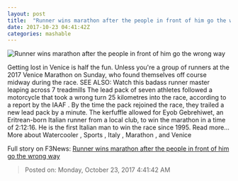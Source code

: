```yaml
---
layout: post
title:  "Runner wins marathon after the people in front of him go the wrong way"
date: 2017-10-23 04:41:42Z
categories: mashable
---
```


![Runner wins marathon after the people in front of him go the wrong way](https://i.amz.mshcdn.com/rXhiFWimstD3eEO_5W5jiDtORwA=/1200x630/2017%2F10%2F23%2Fd5%2Ff2f3c7dc341446c2a7f73d6808de0071.dbee4.jpg)

Getting lost in Venice is half the fun. Unless you're a group of runners at the 2017 Venice Marathon on Sunday, who found themselves off course midway during the race. SEE ALSO: Watch this badass runner master leaping across 7 treadmills The lead pack of seven athletes followed a motorcycle that took a wrong turn 25 kilometres into the race, according to a report by the IAAF . By the time the pack rejoined the race, they trailed a new lead pack by a minute. The kerfuffle allowed for Eyob Gebrehiwet, an Eritrean-born Italian runner from a local club, to win the marathon in a time of 2:12:16. He is the first Italian man to win the race since 1995. Read more... More about Watercooler , Sports , Italy , Marathon , and Venice


Full story on F3News: [Runner wins marathon after the people in front of him go the wrong way](http://www.f3nws.com/n/qHAMFG)

> Posted on: Monday, October 23, 2017 4:41:42 AM
